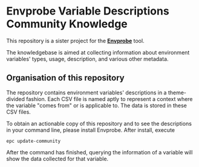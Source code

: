 Envprobe Variable Descriptions Community Knowledge
==================================================

This repository is a sister project for the
[**Envprobe**](http://github.com/whisperity/envprobe) tool.

The knowledgebase is aimed at collecting information about environment
variables' types, usage, description, and various other metadata.



Organisation of this repository
-------------------------------

The repository contains environment variables' descriptions in a
theme-divided fashion. Each CSV file is named aptly to represent a context
where the variable "comes from" or is applicable to. The data is stored in
these CSV files.

To obtain an actionable copy of this repository and to see the descriptions
in your command line, please install Envprobe. After install, execute

    epc update-community

After the command has finished, querying the information of a variable will
show the data collected for that variable.

